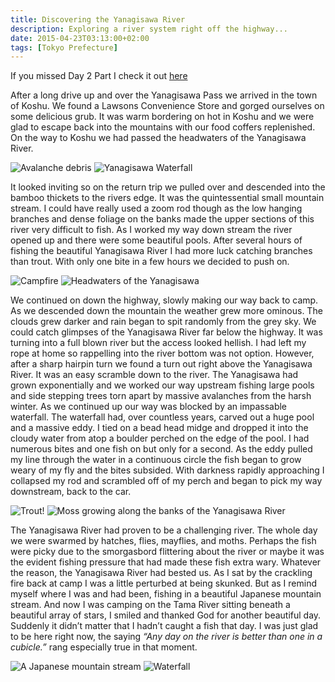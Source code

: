 ```yaml
---
title: Discovering the Yanagisawa River
description: Exploring a river system right off the highway...
date: 2015-04-23T03:13:00+02:00
tags: [Tokyo Prefecture]
---
```

<div class="text-lg m-2">
<p class="mb-2">If you missed <span class="underline">Day 2 Part I</span> check it out <a href="https://www.fallfishtenkara.com/tama-river-headwaters/" target="_blank" >here</a></p>

<p class="mb-2 mt-2">After a long drive up and over the Yanagisawa Pass we arrived in the town of Koshu. We found a Lawsons Convenience Store and gorged ourselves on some delicious grub. It was warm bordering on hot in Koshu and we were glad to escape back into the mountains with our food coffers replenished. On the way to Koshu we had passed the headwaters of the Yanagisawa River.</p>

<img class="w-8/12 rounded-lg shadow-lg mx-auto" src="https://fallfish-tenkara-images.s3-us-west-1.amazonaws.com/FfT+-+Yanagisawa+River/Avalanche-Debris_Yanagisawa-River.jpg" alt="Avalanche debris" />

<img class="w-8/12 rounded-lg shadow-lg mx-auto" src="https://fallfish-tenkara-images.s3-us-west-1.amazonaws.com/FfT+-+Yanagisawa+River/Yanagisawa+River_Waterfall_Tenkara.JPG" alt="Yanagisawa Waterfall" />

<p class="mt-2 mb-2">It looked inviting so on the return trip we pulled over and descended into the bamboo thickets to the rivers edge. It was the quintessential small mountain stream. I could have really used a zoom rod though as the low hanging branches and dense foliage on the banks made the upper sections of this river very difficult to fish. As I worked my way down stream the river opened up and there were some beautiful pools. After several hours of fishing the beautiful Yanagisawa River I had more luck catching branches than trout. With only one bite in a few hours we decided to push on.</p>

<img class="w-8/12 rounded-lg shadow-lg mx-auto" src="https://fallfish-tenkara-images.s3-us-west-1.amazonaws.com/FfT+-+Yanagisawa+River/Campfire_Tama-River_Camping.jpg" alt="Campfire" />

<img class="w-8/12 rounded-lg shadow-lg mx-auto" src="https://fallfish-tenkara-images.s3-us-west-1.amazonaws.com/FfT+-+Yanagisawa+River/Yanagisawa-River_Headwaters_Tenkara.jpg" alt="Headwaters of the Yanagisawa" />

<p class="mb-2 mt-2">We continued on down the highway, slowly making our way back to camp. As we descended down the mountain the weather grew more ominous. The clouds grew darker and rain began to spit randomly from the grey sky. We could catch glimpses of the Yanagisawa River far below the highway. It was turning into a full blown river but the access looked hellish. I had left my rope at home so rappelling into the river bottom was not option. However, after a sharp hairpin turn we found a turn out right above the Yanagisawa River. It was an easy scramble down to the river. The Yanagisawa had grown exponentially and we worked our way upstream fishing large pools and side stepping trees torn apart by massive avalanches from the harsh winter. As we continued up our way was blocked by an impassable waterfall. The waterfall had, over countless years, carved out a huge pool and a massive eddy. I tied on a bead head midge and dropped it into the cloudy water from atop a boulder perched on the edge of the pool. I had numerous bites and one fish on but only for a second. As the eddy pulled my line through the water in a continuous circle the fish began to grow weary of my fly and the bites subsided. With darkness rapidly approaching I collapsed my rod and scrambled off of my perch and began to pick my way downstream, back to the car.</p>

<img class="w-8/12 rounded-lg shadow-lg mx-auto" src="https://fallfish-tenkara-images.s3-us-west-1.amazonaws.com/FfT+-+Yanagisawa+River/Yanagisawa-River_Headwaters_Tenkara_Trout.jpg" alt="Trout!" />

<img class="w-8/12 rounded-lg shadow-lg mx-auto" src="https://fallfish-tenkara-images.s3-us-west-1.amazonaws.com/FfT+-+Yanagisawa+River/Yanagisawa-River_Moss.jpg" alt="Moss growing along the banks of the Yanagisawa River" />

<p class="mt-2">The Yanagisawa River had proven to be a challenging river. The whole day we were swarmed by hatches, flies, mayflies, and moths. Perhaps the fish were picky due to the smorgasbord flittering about the river or maybe it was the evident fishing pressure that had made these fish extra wary. Whatever the reason, the Yanagisawa River had bested us. As I sat by the crackling fire back at camp I was a little perturbed at being skunked. But as I remind myself where I was and had been, fishing in a beautiful Japanese mountain stream. And now I was camping on the Tama River sitting beneath a beautiful array of stars, I smiled and thanked God for another beautiful day. Suddenly it didn’t matter that I hadn’t caught a fish that day. I was just glad to be here right now, the saying <i>“Any day on the river is better than one in a cubicle.”</i> rang especially true in that moment.</p>

<img class="w-8/12 rounded-lg shadow-lg mx-auto" src="https://fallfish-tenkara-images.s3-us-west-1.amazonaws.com/FfT+-+Yanagisawa+River/Yanagisawa-River_Tenkara_Keiryu.JPG" alt="A Japanese mountain stream" />

<img class="w-8/12 rounded-lg shadow-lg mx-auto" src="https://fallfish-tenkara-images.s3-us-west-1.amazonaws.com/FfT+-+Yanagisawa+River/Yanagisawa-River_Waterfall.JPG" alt="Waterfall" />

</div>